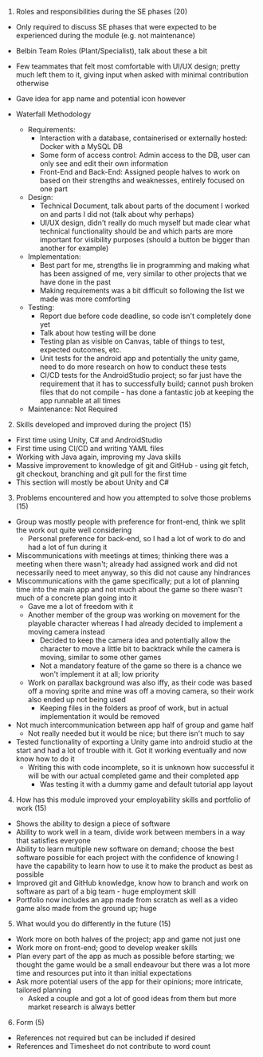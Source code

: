 1. Roles and responsibilities during the SE phases (20)
- Only required to discuss SE phases that were expected to be experienced during the module (e.g. not maintenance)

- Belbin Team Roles (Plant/Specialist), talk about these a bit
- Few teammates that felt most comfortable with UI/UX design; pretty much left them to it, giving input when asked with minimal
contribution otherwise
- Gave idea for app name and potential icon however

- Waterfall Methodology
    - Requirements: 
        - Interaction with a database, containerised or externally hosted: Docker with a MySQL DB
        - Some form of access control: Admin access to the DB, user can only see and edit their own information
        - Front-End and Back-End: Assigned people halves to work on based on their strengths and weaknesses, entirely focused on one part
    - Design:
        - Technical Document, talk about parts of the document I worked on and parts I did not (talk about why perhaps)
        - UI/UX design, didn't really do much myself but made clear what technical functionality should be and which parts are more important for visibility purposes (should a button be bigger than another for example)
    - Implementation:
        - Best part for me, strengths lie in programming and making what has been assigned of me, very similar to other projects that we have done in the past
        - Making requirements was a bit difficult so following the list we made was more comforting
    - Testing:
        - Report due before code deadline, so code isn't completely done yet
        - Talk about how testing will be done
        - Testing plan as visible on Canvas, table of things to test, expected outcomes, etc.
        - Unit tests for the android app and potentially the unity game, need to do more research on how to conduct these tests
        - CI/CD tests for the AndroidStudio project; so far just have the requirement that it has to successfully build; cannot push broken files that do not compile - has done a fantastic job at keeping the app runnable at all times
    - Maintenance: Not Required

2. Skills developed and improved during the project (15)

- First time using Unity, C# and AndroidStudio
- First time using CI/CD and writing YAML files
- Working with Java again, improving my Java skills
- Massive improvement to knowledge of git and GitHub - using git fetch, git checkout, branching and git pull for the first time
- This section will mostly be about Unity and C#

3. Problems encountered and how you attempted to solve those problems (15)

- Group was mostly people with preference for front-end, think we split the work out quite well considering
    - Personal preference for back-end, so I had a lot of work to do and had a lot of fun during it
- Miscommunications with meetings at times; thinking there was a meeting when there wasn't; already had assigned work and did not
necessarily need to meet anyway, so this did not cause any hindrances
- Miscommunications with the game specifically; put a lot of planning time into the main app and not much about the game so there wasn't much of a concrete plan going into it
    - Gave me a lot of freedom with it
    - Another member of the group was working on movement for the playable character whereas I had already decided to implement a moving camera instead
        - Decided to keep the camera idea and potentially allow the character to move a little bit to backtrack while the camera is moving, similar to some other games
        - Not a mandatory feature of the game so there is a chance we won't implement it at all; low priority
    - Work on parallax background was also iffy, as their code was based off a moving sprite and mine was off a moving camera, so their work also ended up not being used
        - Keeping files in the folders as proof of work, but in actual implementation it would be removed
- Not much intercommunication between app half of group and game half
    - Not really needed but it would be nice; but there isn't much to say
- Tested functionality of exporting a Unity game into android studio at the start and had a lot of trouble with it. Got it working eventually and now know how to do it
    - Writing this with code incomplete, so it is unknown how successful it will be with our actual completed game and their completed app
        - Was testing it with a dummy game and default tutorial app layout


4. How has this module improved your employability skills and portfolio of work (15)

- Shows the ability to design a piece of software
- Ability to work well in a team, divide work between members in a way that satisfies everyone
- Ability to learn multiple new software on demand; choose the best software possible for each project with the confidence of knowing I have the capability to learn how to use it to make the product as best as possible
- Improved git and GitHub knowledge, know how to branch and work on software as part of a big team - huge employment skill
- Portfolio now includes an app made from scratch as well as a video game also made from the ground up; huge

5. What would you do differently in the future (15)

- Work more on both halves of the project; app and game not just one
- Work more on front-end; good to develop weaker skills
- Plan every part of the app as much as possible before starting; we thought the game would be a small endeavour but there was a lot more time and resources put into it than initial expectations
- Ask more potential users of the app for their opinions; more intricate, tailored planning
    - Asked a couple and got a lot of good ideas from them but more market research is always better

6. Form (5)

- References not required but can be included if desired
- References and Timesheet do not contribute to word count